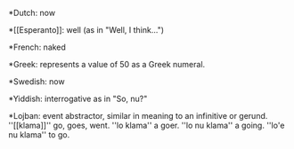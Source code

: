 *Dutch: now

*[[Esperanto]]: well (as in "Well, I think...")

*French: naked

*Greek: represents a value of 50 as a Greek numeral.

*Swedish: now

*Yiddish: interrogative as in "So, nu?"

*Lojban: event abstractor, similar in meaning to an infinitive or gerund. ''[[klama]]'' go, goes, went. ''lo klama'' a goer. ''lo nu klama'' a going. ''lo'e nu klama'' to go.